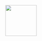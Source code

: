 <div id="header" align="center">
  <img src="https://cs4.pikabu.ru/post_img/2014/10/19/6/1413702186_1288666732.gif" width="100"/>
</div>
